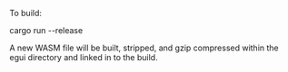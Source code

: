 To build:

cargo run --release

A new WASM file will be built, stripped, and gzip compressed within the egui directory and linked in to the build.